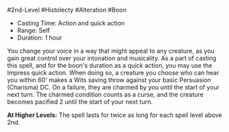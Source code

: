 #2nd-Level #Histolecty #Alteration #Boon
 
- Casting Time: Action and quick action
- Range: Self
- Duration: 1 hour  

You change your voice in a way that might appeal to any creature, as you gain great control over your intonation and musicality. As a part of casting this spell, and for the boon's duration as a quick action, you may use the Impress quick action. When doing so, a creature you choose who can hear you within 60' makes a Wits saving throw against your basic Persuasion (Charisma) DC. On a failure, they are charmed by you until the start of your next turn. The charmed condition counts as a curse, and the creature becomes pacified 2 until the start of your next turn.
 
**At Higher Levels:** The spell lasts for twice as long for each spell level above 2nd.